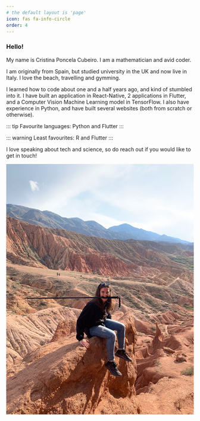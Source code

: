 ```yaml
---
# the default layout is 'page'
icon: fas fa-info-circle
order: 4
---
```


### Hello! 

My name is Cristina Poncela Cubeiro. I am a mathematician and avid coder. 

I am originally from Spain, but studied university in the UK and now live in Italy. I love the beach, travelling and gymming.

I learned how to code about one and a half years ago, and kind of stumbled into it. I have built an application in React-Native, 2 applications in Flutter, and a Computer Vision Machine Learning model in TensorFlow. I also have experience in Python, and have built several websites (both from scratch or otherwise). 

::: tip Favourite languages:
Python and Flutter
:::

::: warning Least favourites:
R and Flutter
:::

I love speaking about tech and science, so do reach out if you would like to get in touch!

![A picture of me trying to get off of a rock in a canyon in Kyrgyzstan. I only have one hiking stick because I was a poor student.](/assets/img/kyrgyzstan.jpg)
